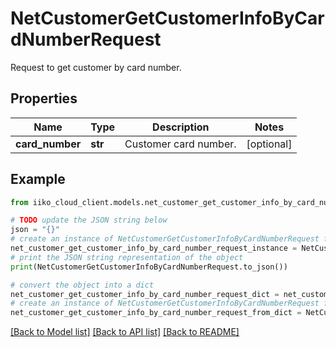 # NetCustomerGetCustomerInfoByCardNumberRequest

Request to get customer by card number.

## Properties

Name | Type | Description | Notes
------------ | ------------- | ------------- | -------------
**card_number** | **str** | Customer card number. | [optional] 

## Example

```python
from iiko_cloud_client.models.net_customer_get_customer_info_by_card_number_request import NetCustomerGetCustomerInfoByCardNumberRequest

# TODO update the JSON string below
json = "{}"
# create an instance of NetCustomerGetCustomerInfoByCardNumberRequest from a JSON string
net_customer_get_customer_info_by_card_number_request_instance = NetCustomerGetCustomerInfoByCardNumberRequest.from_json(json)
# print the JSON string representation of the object
print(NetCustomerGetCustomerInfoByCardNumberRequest.to_json())

# convert the object into a dict
net_customer_get_customer_info_by_card_number_request_dict = net_customer_get_customer_info_by_card_number_request_instance.to_dict()
# create an instance of NetCustomerGetCustomerInfoByCardNumberRequest from a dict
net_customer_get_customer_info_by_card_number_request_from_dict = NetCustomerGetCustomerInfoByCardNumberRequest.from_dict(net_customer_get_customer_info_by_card_number_request_dict)
```
[[Back to Model list]](../README.md#documentation-for-models) [[Back to API list]](../README.md#documentation-for-api-endpoints) [[Back to README]](../README.md)


